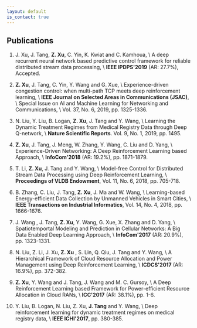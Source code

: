 ```yaml
---
layout: default
is_contact: true
---
```


## Publications

1.  J. Xu, J. Tang, **Z. Xu**, C. Yin, K. Kwiat and C. Kamhoua, \\
    A deep recurrent neural network based predictive control framework for reliable distributed stream data processing, \\
    **IEEE IPDPS'2019** (AR: 27.7%), Accepted.

    
    
2. **Z. Xu**, J. Tang, C. Yin, Y. Wang and G. Xue,  \\
   Experience-driven congestion control: when multi-path TCP meets deep reinforcement learning, \\
   **IEEE Journal on Selected Areas in Communications (JSAC)**, \\
   Special Issue on AI and Machine Learning for Networking and Communications, \\
   Vol. 37, No. 6, 2019, pp. 1325-1336.

   

3. N. Liu, Y. Liu, B. Logan, **Z. Xu**, J. Tang and Y. Wang,  \\
   Learning the Dynamic Treatment Regimes from Medical Registry Data through Deep Q-network,  \\
   **Nature Scientific Reports**. Vol. 9, No. 1, 2019, pp. 1495.

   

4. **Z. Xu**, J. Tang, J. Meng, W. Zhang, Y. Wang, C. Liu and D. Yang, \\
   Experience-Driven Networking: A Deep Reinforcement Learning based Approach, \\
   **InfoCom'2018** (AR: 19.2%), pp. 1871-1879.

   

5. T. Li, **Z. Xu**, J. Tang and Y. Wang, \\
   Model-free Control for Distributed Stream Data Processing using Deep Reinforcement Learning, \\
   **Proceedings of VLDB Endowment**, Vol. 11, No. 6, 2018, pp. 705-718.

   

6. B. Zhang, C. Liu, J. Tang, **Z. Xu**, J. Ma and W. Wang, \\
   Learning-based Energy-efficient Data Collection by Unmanned Vehicles in Smart Cities, \\
   **IEEE Transactions on Industrial Informatics**, Vol. 14, No. 4, 2018, pp. 1666-1676.

   

7. J. Wang , J. Tang, **Z. Xu**, Y. Wang, G. Xue, X. Zhang and D. Yang, \\
   Spatiotemportal Modeling and Prediction in Cellular Networks: A Big Data Enabled Deep Learning Approach, \\
   **InfoCom'2017** (AR: 20.9%), pp. 1323-1331.

   

8. N. Liu, Z. Li, J. Xu, **Z. Xu** , S. Lin, Q. Qiu, J. Tang and Y. Wang, \\
   A Hierarchical Framework of Cloud Resource Allocation and Power Management using Deep Reinforcement Learning, \\
   **ICDCS'2017** (AR: 16.9%), pp. 372-382.

   

9. **Z. Xu**, Y. Wang and J. Tang, J. Wang and M. C. Gursoy, \\
   A Deep Reinforcement Learning based Framework for Power-efficient Resource Allocation in Cloud RANs, \\
   **ICC'2017** (AR: 38.1%), pp. 1-6.
   
   
   
10. Y. Liu, B. Logan, N. Liu, Z. Xu, **J. Tang** and Y. Wang, \\
   Deep reinforcement learning for dynamic treatment regimes on medical registry data, \\
   **IEEE ICHI'2017**, pp. 380-385.